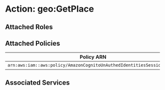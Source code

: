 # Action: geo:GetPlace

## Attached Roles

## Attached Policies

| Policy ARN | Policy Name |
|------------|-------------|
| `arn:aws:iam::aws:policy/AmazonCognitoUnAuthedIdentitiesSessionPolicy` | [AmazonCognitoUnAuthedIdentitiesSessionPolicy](../policies.md#amazoncognitounauthedidentitiessessionpolicy) |

## Associated Services


